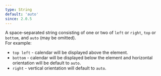 ```yaml
---
type: String
default: 'auto'
since: 2.0.5
---
```


A space-separated string consisting of one or two of `left` or `right`, `top` or `bottom`, and `auto` (may be omitted).  
For example:
- `top left` - calendar will be displayed above the element.  
- `bottom` - calendar will be displayed below the element and horizontal orientation will be default to `auto`.  
- `right` - vertical orientation will default to `auto`.